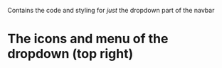 Contains the code and styling for *just* the dropdown part of the navbar

# The icons and menu of the dropdown (top right)